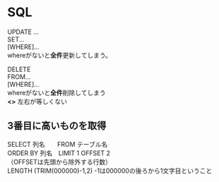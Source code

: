 # SQL
UPDATE ...<br>
SET...<br>
[WHERE]...<br>
whereがないと<strong>全件</strong>更新してしまう。

DELETE<br>
FROM...<br>
[WHERE]...<br>
whereがないと<strong>全件</strong>削除してしまう<br>
<strong><></strong> 左右が等しくない
  
  
  
  ## 3番目に高いものを取得
  SELECT 列名　　FROM テーブル名<br>
  ORDER BY 列名　LIMIT 1 OFFSET 2<br>
  （OFFSETは先頭から除外する行数）<br>
LENGTH (TRIM(000000)-1,2) -1は000000の後ろから1文字目ということ
